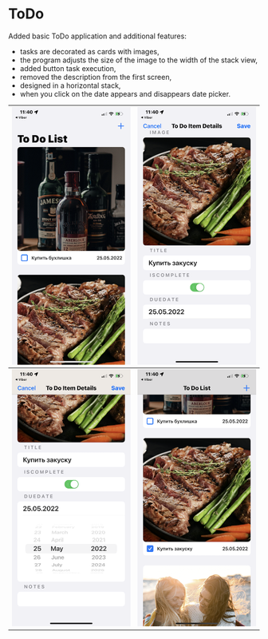 #  ToDo

Added basic ToDo application and additional features: 
- tasks are decorated as cards with images, 
- the program adjusts the size of the image to the width of the stack view, 
- added button task execution, 
- removed the description from the first screen, 
- designed in a horizontal stack, 
- when you click on the date appears and disappears date picker.

|![screen1](https://github.com/VladimirLadygin/ToDoList/blob/main/ToDoList/Screeenshots/Screen00001.PNG) |![screen1](https://github.com/VladimirLadygin/ToDoList/blob/main/ToDoList/Screeenshots/Screen00002.PNG)|
|----|----|   
|![screen1](https://github.com/VladimirLadygin/ToDoList/blob/main/ToDoList/Screeenshots/Screen00003.PNG) |![screen1](https://github.com/VladimirLadygin/ToDoList/blob/main/ToDoList/Screeenshots/Screen00004.PNG)|
